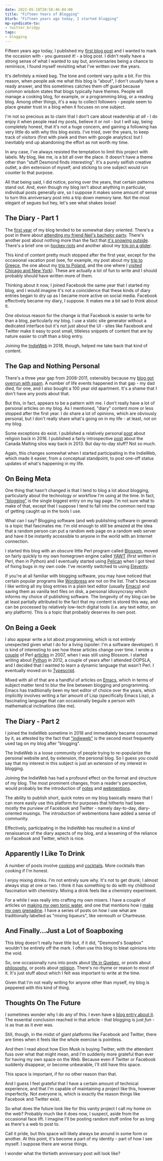 ```yaml
---
date: 2022-05-18T20:58:46-04:00
title: "Fifteen Years of Blogging"
blurb: "Fifteen years ago today, I started blogging"
mp-syndicate-to:
- twitter_bridgy
tags:
- blogging
---
```


Fifteen years ago today, I published my [first blog post][1] and I wanted to
mark the occasion with - you guessed it! - a blog post.  I didn't really
have a strong sense of what I wanted to say but, anniversaries being a
chance to reminisce, I found myself revisiting what I've written over the
years.

It's definitely a mixed bag.  The tone and content vary quite a bit.  For
this reason, when people ask me what this blog is "about", I don't usually
have a ready answer, and this sometimes catches them off guard because
common wisdom states that blogs typically have themes.  People will manage a
cooking blog, for example, or a programming blog, or a reading blog.  Among
other things, it's a way to collect followers - people seem to place greater
trust in a blog when it focuses on one subject.

I'm not so precious as to claim that I don't care about readership *at
all* - I do enjoy it when people read my posts, believe it or not - but I
*will* say, being completely honest, that it's not a huge concern, and
gaining a following has very little do with why this blog exists.  I've
tried, over the years, to keep track of visitors (first with piwik and then
with google analytics) but I inevitably end up abandoning the effort as not
worth my time.

In any case, I've always resisted the temptation to limit this project with
labels.  My blog, like me, is a bit all over the place.  It doesn't have a
theme other than "stuff Desmond finds interesting".  It's a purely selfish
creative outlet, a dim extension of myself, and sticking to one subject
would run counter to that purpose.

All that being said, I did notice, poring over the years, that certain
patterns stand out.  And, even though my blog isn't about anything in
particular, individual posts generally *are*, so I suppose it makes some
amount of sense to turn this anniversary post into a trip down memory lane.
Not the most elegant of segues but hey, let's see what shakes loose!

## The Diary - Part 1

The [first year][2] of my blog tended to be somewhat diary oriented.
There's a post in there about [attending my friend Neil's bachelor
party][3].  There's another post about nothing more than the fact that [it's
snowing outside][4].  There's a brief one on [hockey riots][5] and another
about my [trip on a glider][6].

This kind of content pretty much stopped after the first year, except for
the occasional vacation post (see, for example, my post about my [trip to
Greece][7], the one about my [trip to Poland][8], and the one where I
[visited Chicago and New York][9]).  These are actually a lot of fun to
write and I should probably should have written more of them.

Thinking about it now, I joined Facebook the same year that I started my
blog, and I would imagine it's not a coincidence that these kinds of diary
entries began to dry up as I became more active on social media.  Facebook
effectively became my diary, I suppose.  It makes me a bit sad to think
about it.

One obvious reason for the change is that Facebook is easier to write for
than a blog, particularly *my* blog.  I use a static site generator without
a dedicated interface but it's not just about the UI - sites like Facebook
and Twitter make it easy to post small, titleless snippets of content that
are by nature easier to craft than a blog entry.

Joining the [IndieWeb][10] in 2018, though, helped me take back that kind of
content.

## The Gap and Nothing Personal

There's a three year gap from 2008-2011, ostensibly because my [blog got
overrun with spam][11].  A number of life events happened in that gap - my
dad died, for one, and I also bought a 100 year old apartment.  It's a shame
that I don't have any posts about that.

But this, in fact, appears to be a pattern with me.  I don't really have a
lot of personal articles on my blog.  As I mentioned, "diary" content more
or less stopped after the first year.  I do share a lot of opinions, which
are obviously personal, but I don't really share what's going on in my
life - at least, not on my blog.

Some exceptions do exist.  I published a relatively personal [post][12]
about religion back in 2016.  I published a fairly introspective [post][13]
about the Canada Malting silos way back in 2013.  But day-to-day stuff?  Not
so much.

Again, this changes somewhat when I started participating in the IndieWeb,
which made it easier, from a conceptual standpoint, to post one-off status
updates of what's happening in my life.

## On Being Meta

One thing that hasn't changed is that I tend to blog a lot about blogging,
particularly about the technology or workflow I'm using at the time.  In
fact, ["blogging"][14] is the single biggest entry on my tag page.  I'm not
sure what to make of that, except that I suppose I tend to fall into the
common nerd trap of getting caught up in the tools I use.

What can I say?  Blogging software (and web publishing software in general)
is a topic that fascinates me. I'm old enough to still be amazed at the idea
that a random person can put a random web page on a random web server and
have it be instantly accessible to anyone in the world with an Internet
connection.

I started this blog with an obscure little Perl program called
[Blosxom][15], moved on fairly quickly to my own homegrown engine called
[YAWT][16] (first written in Perl, then in Python) and I eventually started
using [Pelican][17] when I got tired of fixing bugs in my own code.  I've
recently switched to using [Eleventy][18].

If you're at all familiar with blogging software, you may have noticed that
certain popular programs like [Wordpress][19] are not on the list.  That's
because I like writing all my blog entries in a plain text editor (usually
[Emacs][20]) and saving them as vanilla text files on disk, a personal
idiosyncrasy which informs my choice of publishing software.  The longevity
of my blog can be at least partially attributed to the fact that my content
is stored this way, and can be processed by relatively low-tech digital
tools (i.e. any text editor, on any platform).  This is a topic that
probably deserves its own post.

## On Being a Geek

I also appear write a lot about programming, which is not entirely
unexpected given what I do for a living (spoiler: I'm a software developer).
It *is* kind of interesting to see how these articles change over time.  I
wrote a [couple][21] of Perl [articles][22] in 2007, when I was still using
Blosxom.  I started writing about [Python][23] in 2012, a couple of years
after I attended OOPSLA, and I decided that I wanted to learn a dynamic
language that wasn't Perl.  I eventually moved on to [Typescript][24].

Mixed with all of that are a handful of articles on [Emacs][25], which in
terms of subject matter tend to blur the line between blogging and
programming.  Emacs has traditionally been my text editor of choice over the
years, which implicitly involves writing a fair amount of Lisp (specifically
Emacs Lisp), a fascinating language that can occasionally beguile a person
with mathematical inclinations (like me).

## The Diary - Part 2

I joined the IndieWeb sometime in 2018 and immediately became consumed by
it, as attested by the fact that ["indieweb"][26] is the second most
frequently used tag on my blog after "blogging".

The IndieWeb is a loose community of people trying to re-popularize the
personal website and, by extension, the personal blog.  So I guess you could
say that my interest in this subject is just an extension of my interest in
blogging.

Joining the IndieWeb has had a profound effect on the format and structure
of my blog.  The most prominent changes, from a reader's perspective, would
probably be the introduction of [notes][27] and [webmentions][28].

The ability to publish short, quick notes on my blog basically means that I
can more easily use this platform for purposes that hitherto had been mostly
the purview of Facebook and Twitter - namely day-to-day, diary-oriented
musings.  The introduction of webmentions have added a sense of community.

Effectively, participating in the IndieWeb has resulted in a kind of
renaissance of the diary aspects of my blog, and a lessening of the
reliance on Facebook and Twitter, which is nice.

## Apparently I Like To Drink

A number of posts involve [cooking][29] and [cocktails][30].  More cocktails
than cooking if I'm honest.

I enjoy mixing drinks.  I'm not entirely sure why.  It's not to get drunk; I
almost always stop at one or two.  I think it has something to do with my
childhood fascination with chemistry.  Mixing a drink feels like a chemistry
experiment.

For a while I was really into crafting my own mixers.  I have a couple of
articles on [making my own tonic water][31], and one that mentions how I
[make my own grenadine][36].  I have a series of posts on how I use what are
traditionally labelled as "mixing liqueurs", like vermouth or Chartreuse.

## And Finally...Just a Lot of Soapboxing

This blog doesn't really have title but, if it did, "Desmond's Soapbox"
wouldn't be entirely off the mark.  I often use this blog to bleat opinions
into the void.

So, one occasionally runs into posts about [life in Quebec][32], or posts
about [philosophy][33], or posts about [religion][34].  There's no rhyme or
reason to most of it.  It's just stuff about which I felt was important to
write at the time.

Given that I'm not really writing for anyone other than myself, my blog is
peppered with this kind of thing.

## Thoughts On The Future

I sometimes wonder why I do any of this.  I even have a [blog entry about
it][35].  The essential conclusion reached in that article - that blogging
is just *fun* - is as true as it ever was.

Still, though, in the midst of giant platforms like Facebook and Twitter,
there are times when it feels like the whole exercise is pointless.

And then I read about how Elon Musk is buying Twitter, with the attendant
fuss over what that might mean, and I'm suddenly more grateful than ever for
having my own space on the Web.  Because even if Twitter or Facebook
suddenly disappear, or become unbearable, I'll still have this space.

This space is important, if for no other reason than that.

And I guess I feel grateful that I have a certain amount of technical
experience, and that I'm capable of maintaining a project like this, however
imperfectly.  Not everyone is, which is exactly the reason things like
Facebook and Twitter exist.

So what does the future look like for this vanity project I call my home on
the web?  Probably much like it does now, I suspect, aside from the
occasional face lift.  I imagine I'll be posting random stuff online for as
long as there's a web to post to.

Call it pride, but this space will likely always be around in some form or
another.  At this point, it's become a part of my identity - part of how I
see myself.  I suppose there are worse things.

I wonder what the thirtieth anniversary post will look like?

[1]: /2007/06/01/blogging
[2]: /2007/
[3]: /2007/08/04/bachelor
[4]: /2007/12/17/snow
[5]: /2008/04/22/montreal-looting
[6]: /2007/06/12/gliding
[7]: /2015/07/11/trip-greece
[8]: /2016/06/29/poland
[9]: /2018/11/10/new-york-chicago
[10]: https://indieweb.org
[11]: /2008/09/08/no-comments
[12]: /2016/04/02/on-escaping-your-past
[13]: /2013/07/31/canada-malting
[14]: posts/blog/tags/blogging
[15]: http://blosxom.sourceforge.net/
[16]: https://github.com/drivet/yawt
[17]: https://blog.getpelican.com/
[18]: https://www.11ty.dev/
[19]: https://wordpress.com/
[20]: https://www.gnu.org/software/emacs/
[21]: /2008/02/13/perl-scoping
[22]: /2008/07/06/perl-error-handling
[23]: /posts/blog/tags/python
[24]: /posts/blog/tags/typescript
[25]: /posts/blog/tags/emacs
[26]: /posts/blog/tags/indieweb
[27]: /posts/notes/
[28]: https://indieweb.org/Webmention
[29]: /posts/blog/tags/cooking
[30]: /posts/blog/tags/cocktails
[31]: /posts/blog/tags/tonic
[32]: /posts/blog/tags/quebec
[33]: /posts/blog/tags/philosophy
[34]: /posts/blog/tags/religion
[35]: /2020/04/28/writing-reasons
[36]: /2014/12/22/more-sour-cocktails
